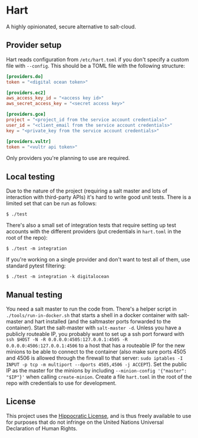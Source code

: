 # Hart

A highly opinionated, secure alternative to salt-cloud.


## Provider setup

Hart reads configuration from `/etc/hart.toml` if you don't specify a custom
file with `--config`. This should be a TOML file with the following structure:

```toml
[providers.do]
token = "<digital ocean token>"

[providers.ec2]
aws_access_key_id = "<access key id>"
aws_secret_access_key = "<secret access key>"

[providers.gce]
project = "<project_id from the service account credentials>"
user_id = "<client_email from the service account credentials>"
key = "<private_key from the service account credentials>"

[providers.vultr]
token = "<vultr api token>"
```

Only providers you're planning to use are required.


## Local testing

Due to the nature of the project (requiring a salt master and lots of
interaction with third-party APIs) it's hard to write good unit tests. There is
a limited set that can be run as follows:

    $ ./test

There's also a small set of integration tests that require setting up test
accounts with the different providers (put credentials in `hart.toml` in the
root of the repo):

    $ ./test -m integration

If you're working on a single provider and don't want to test all of them, use
standard pytest filtering:

    $ ./test -m integration -k digitalocean


## Manual testing

You need a salt master to run the code from. There's a helper script in
`./tools/run-in-docker.sh` that starts a shell in a docker container with
salt-master and hart installed (and the saltmaster ports forwarded to the
container). Start the salt-master with `salt-master -d`. Unless you have a
publicly routeable IP, you probably want to set up a ssh port forward with
`ssh $HOST -N -R 0.0.0.0:4505:127.0.0.1:4505 -R 0.0.0.0:4506:127.0.0.1:4506`
to a host that has a routeable IP for the new minions to be able to connect to
the container (also make sure ports 4505 and 4506 is allowed through the
firewall to that server: `sudo iptables -I INPUT -p tcp -m multiport --dports
4505,4506 -j ACCEPT`). Set the public IP as the master for the minions by
including `--minion-config '{"master": "$IP"}'` when calling `create-minion`.
Create a file `hart.toml` in the root of the repo with credentials to use for
development.


## License

This project uses the [Hippocratic License](https://firstdonoharm.dev/), and is
thus freely available to use for purposes that do not infringe on the United
Nations Universal Declaration of Human Rights.
